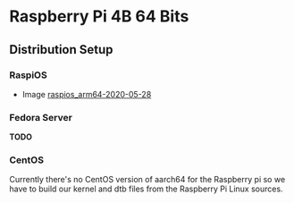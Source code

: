 # Raspberry Pi 4B 64 Bits

## Distribution Setup

### RaspiOS

- Image [raspios_arm64-2020-05-28](https://downloads.raspberrypi.org/raspios_arm64/images/raspios_arm64-2020-05-28/)

### Fedora Server

**TODO**

### CentOS

Currently there's no CentOS version of aarch64 for the Raspberry pi so we have to build our kernel and dtb files from the Raspberry Pi Linux sources.
